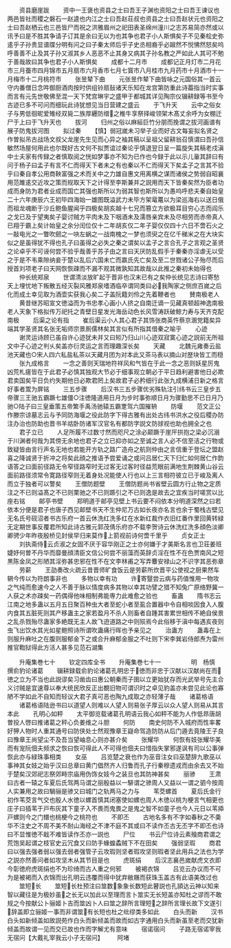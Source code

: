 <!-- { "loadSidebar": true } -->
　　资县磨崖跋
　　资中一王褒也资县之士曰吾王子渊也资阳之士曰吾王谏议也两邑皆社而稷之磐石一赵逵也内江之士曰吾赵荘叔也资县之士曰吾赵状元也资阳之士曰吾赵栖云也三邑皆尸而祝之洪雅眉州之祀田表圣绵州潼川之志苏易简亦然或以讯予曰是不胜其争请子订其是余曰无以为也其争也君子小人斯惧矣子不见秦桧史弥逺乎子孙贵显谱牒分明有问之曰子秦太师后乎子史丞相裔乎必踧然不悦怫然怒矣呜呼善善不止及其子孙又淑其乡人恶恶不止其身又病其子孙名教之严如此人其可不勉于善哉故曰其争也君子小人斯惧矣
　　成都十二月市
　　成都记正月灯市二月花市三月蚕市四月锦市五月扇市六月香市七月七寳市八月桂市九月药市十月酒市十一月梅市十二月桃符市
　　张昱辇下曲
　　元张昱作辇下曲皆咏之元国俗其一首云守内番僧日念吽御厨酒肉按时供组铃扇鼔诸天乐知在龙宫第防重此诗葢指当时实事而言有元先世敬佛至混一天下梵宫琳宇之盛甲于都城其详见陶宗仪辍耕録等书至今古迹已多不可问而细玩此诗犹想见当日营建之盛云
　　于飞升天
　　云中之俗女子与男低徊昵爱雉经双毙二族厚纒防缯之椎牛享祭择峻领架木髙丈余呼为女棚迁尸于上曰于飞升天也
　　拔河
　　归州之俗以麻絙巨竹分朋而挽谓之拔河画谱有展子防鬼拔河图
　　拟过秦
　　【慎】弱冠嵗未习举子业而好古文每妄拟名贤之作曽拟吊古战场文叔父龙崖先生见而心异之袖其稿以呈祖父留耕翁召慎谓曰吾孙信敏然场屋何用此也尔既好古文何不拟贾谊过秦论乎慎退翌日呈一篇旋失其稿老戍滇中士夫家有传録之者慎取阅之恍如梦事亦不知为已作也今録于此以示儿軰其辞曰有问于杨子曰孟子有言不仁而得天下者未之有也秦以不仁而得天下矣孟子之言其不验乎曰秦自孝公用商鞅富强之术而关中之力雄自惠文用离横之谋而诸侯之势弱自昭襄用范雎逺交近攻之策而规取天下之计得至李斯兼并之説用而天下皆秦矣然为臣者功成而身防为君者业成而国亡其强也斯所以为弱其智也斯所以为愚呜呼悲夫秦自始皇二十六年庚辰六王初毕四海始一雄图既溢武力未毕方架鼋鼍以为梁巡海右以送日俄而祖龙魂断于沙丘鲍鱼腥闻乎四极矣胡亥越十七兄而篡立方欲极耳目穷心志而阎乐之戈已及于望夷矣子婴讨贼方平肉未及下咽酒未及濡唇亲宾未及尽相劳而赤帝真人已翔于霸上矣计始皇之余分闰位仅十二年胡亥仅二年子婴仅仅四十六日不啻石火之一敲电光之一瞥吹劒之一吷左蜗之一战南槐之一梦也须臾之在亿千稊米之在大块实似之是虽得犹不得也孔子曰虽得之必失之秦之谓矣以孟子之言合孔子之言观之圣贤之论卓乎不可诬何尝不验乎哉善乎苏子由之言曰天厌防乱假手于秦秦亦淫虐无以受之于是不韦乘隙纳妾于楚以乱后六国未亡而嬴氏先亡矣及至二世戮诸公子殆尽而后授首刘项老子曰天网恢恢疎而不漏不观其微孰知其故哉以此推之秦初未始得也
　　仲长统郑泉
　　世谓清淡放旷起于晋非也汉末已有之矣仲长统见志诗曰寄愁天上埋忧地下叛散五经灭裂风雅郑泉嗜酒临卒谓同类曰必我陶家之侧庶百嵗之后化而成土幸见取为酒壶实获我心矣二子盖阮籍刘伶之先着鞭者也
　　賛南极老人
　　黄昔继苏昭宣文徳溢而为书忠孝心画小人挤之自南迁谪一见藏真顿超神逸南极老人天象下格拟传万祀托之青壁日星发光海岳动色长风雪涛跃破鲸力寿与天齐克配南极
　　后渠之论有指
　　崔后渠云小人其心君子其饰张商英忤蔡京溷党籍矣异端其学圣贤其名张无垢师宗景厠儒林矣其言似有所指其借秦之喻乎
　　心迹
　　谢灵运诗顾已虽自许心迹犹未并又曰矧乃归山川心迹双寂寞心迹之説前无所祖文中子心迹之判乆矣盖亦衍灵运之言而理趣深长矣
　　天藏
　　北魏元雍奏云盐池天藏也○宋人四六私盐私茶以天藏月团为对本此又茶马表以摘山对歴块皆工而穏
　　张九成格言
　　一念之善则天瑞地符祥风和气皆在于此一念之恶则妖星厉鬼凶荒札瘥皆在于此君子必慎其独观大节必于细事观立朝必于平日趋利避害他日必欺君卖国矣平日负约失期他日必欺君罔上矣故君子必矜细行此张九成横浦日新之格言好事者鬻为屏铭
　　三五步骤
　　后汉书三五步骤优劣殊轨注引纬书云三皇步五帝骤三王驰五霸蹶七雄僵○注徳隆道用日月为步时事弥顺日月为骤勤思不已日月乃驰○陆子曰三皇垂策五帝繁手禹汤驰辕五霸覂驾六国摧辀
　　防堰
　　范文正公作滕宗谅墓志云与予同防海堰之役此防字下得古雅有出处古纬书洪水之役后稷办防注办治也防助也晋书羊祜卧防诸军汉官名有都防字説文防捄视也助也拥全之也
　　君子立已
　　人足所履不过数寸然而咫尺之涂必颠蹶于崖厈拱抱之梁必沉溺于川渊者何哉为其傍无余地也君子之立已抑亦如之至诚之言人必不信至洁之行物或致疑皆由言行声名无地也若能开方轨之路广造舟之航则仲由之言信重于登坛之盟赵喜之降诚贤于折冲之将矣此顔之推语予尝爱诵之或问吕居仁天下归仁如何居仁作韵语答之曰面前径路无令窄径路窄时无过客无过客时径益荒眼前满地生荆棘黄山谷云面前路径须常令寛路径窄则无着身处况能使人行也以上三言相符彼立已于峻及离人而立于独者可以警矣
　　王僧防题壁
　　王僧防题尚书省壁云圆方行止物之定质注之不已则溢髙之不已则栗驰之不已则踬引之不已则逸是故去之宜疾当时嗟赏以比座右铭
　　邮亭书壁
　　郑明道于邮亭见壁上书云要不闷依本分明道深然之曰若依本分便是君子也唐子西见邮壁书天不生仲尼万古如长夜亦名言也余于蜀栈古壁见无名氏号砚沼者书古乐府一首云休洗红洗多红在水新红裁作衣旧红番作里回黄转緑无定期世事反覆君所知此诗古雅元郭茂倩乐府亦不载李贺诗云休洗红洗多顔色淡卿卿骋少年昨夜殷桥见封侯早归来莫作上箭视前诗何啻千里乎
　　贞女正士
　　刘执斋侍云贞淑之女固不厌于容华刚正之士亦何嫌于才美斯名言也卫荘姜班婕妤何曽不丹华而靡曼顔清臣文信公何尝不丽藻而英辞贞淫在性不在色贾南风之短黒陈金凤之形陋其淫弥甚忠邪在性不在文李林甫之写弄麞安禄山之不识字其恶弥章
　　劳薪
　　王劭奏改火疏云昔晋师旷食饭云是劳薪所炊晋平公使视之厨果然车辋今传以为符朗事非也
　　多物以幸有功
　　许寄毉尝云病与药值惟用一物攻之气纯而愈速今之人不善于脉以情度病多其物以幸其功譬之猎不知兔广原络野冀一人获之术亦疎矣一药偶得他味相制弗能専力此难愈之验也
　　畜蛊
　　隋书志云江南之地多蛊以五月五日聚百种虫大者至蛇小者至虱合置器中令自相啖因食入人腹内食其五脏死则其产移蛊主之家若盈月不杀人则畜者自踵其害累世相传不絶自侯景之乱杀戮殆尽蛊家多絶既无主人故飞逰道路之中则殒焉今此俗移于滇中每遇亥夜则虫飞出饮水其光如星鲍照诗所谓吹蛊痛行晖也予亲见之
　　治蛊方
　　蛊毒在上则服升麻吐之在腹则服郁金下之或合升麻郁金服之不吐则下宋李巽岩侍郎焘为雷州推官鞫狱得此方活人甚多见范石湖集











　　升庵集巻七十
　　钦定四库全书
　　升庵集巻七十一　　　　　明　杨慎　撰俞豹论诸葛
　　辍耕録载俞豹论诸葛孔明忠于徳而非忠于汉献以汉献尚在而徳之立为不当也此説谬矣习凿齿曰惠公朝秦而子圉以立更始犹存而光武举号先主合义讨贼是宜速尊以奉大统民欣反正出覩旧物可谓识时之卓见豹盖亦未尝见此论也寡陋不学如此不自知而轻议大君子真可恶也陶九成取之亦轻薄子哉
　　诸葛格语
　　诸葛格语陆逊书曰以道望人则难以人望人则易张子厚云以众人望人则易从其言本此
　　孔明心如秤
　　太平御览载诸葛孔明语云我心如秤不能为人作低昻唐胡曽投人啓曰推诸葛之秤心负姜维之斗胆
　　何防
　　南史何防不入城府而性率畧好狎人物时人重其通号曰防侠处士然观豫章王嶷命驾造防防从后门遁去竟陵王子良曰豫章王尚望尘不及吾当望岫息心则亦甚介矣
　　张耀华
　　何恢有妓张耀华美而有宠阮佃夫频求之恢曰恢可得此人不可得也佃夫曰惜指失掌邪遂讽有司以公事弹恢此亦与緑珠事相类
　　女巫
　　吕览楚之衰也作为巫音注女曰巫楚辞九歌巫以事神其女妓之始乎汉曰总章曰黄门倡然齐人归鲁而孔子行秦穆遗戎而由余去又不始于楚矣汉郊祀志祭郊畤宗庙用伪饰女妓今之装旦也其防神甚矣
　　丽骖
　　王肃曰古者一辕之车夏后氏驾两马谓之丽殷益以一騑谓之骖周人又益以一谓之驷今按周人实兼用之故曰騧骊是骖又曰城门之轨两马之力与
　　苇茭螺首
　　夏后氏金行初作苇茭言气交也殷人水徳以螺首慎其闭塞使如螺也周人木徳以桃为梗言气相更也庄子曰插苇于戸布灰其下童子入不畏而鬼畏之是鬼之智不如童子也今人元日以苇揷戸螺则今之门镮也桃梗今之桃符也
　　不即丕
　　古地名多有不字如春秋之不羮华不注史之不周不美不耐山海经之不津不庭不其或曰不读作丕古无丕字不即丕也诗曰不显惟徳不戢不难皆读作丕亦一説也
　　尸位
　　书云尸位诗云素飱商君谓之荒饱吴起谓之枝官史云冗食又曰防手蝝蝗蟊贼下不在田矣
　　强弱坚瑕
　　商君曰以强去强者弱以强去弱者强管子云攻瑕则坚者瑕攻坚则瑕者坚此用兵之法也为学之説亦然善问者如攻坚木从其节目是也
　　虎斑绢
　　后汉志襄邑嵗献虎文衣即今彰徳府虎斑绢也不为珍绮而古人重之何邪
　　被褐衣锦
　　吕览云办议而不可为是被褐而入衣锦而出孔明云违覆而得中犹弃敝屩而获珠玉盖古有此语美改过也
　　筮短长
　　筮短长杜预注曰筮数象象长数短此瞽説也孔頴达云神以知来智以藏往是为极妙虽之长无以加此以至理而言卜筮实无长短盖亦知杜之谬而不敢规之今按献公卜骊姬卜吉而筮凶卜人曰筮之辞所言理短之辞所言理长故下文遂引辞盖即立骊姬一事而非谓筮有长短也杜之纰缪类多如此
　　白头而新
　　汉书白头如新倾盖如故説苑作白头而新倾盖而故而如古字通用白头而新虽至老而交犹新倾盖而故谓一见而交已故也作而字解尤有意味
　　宿诺宿问
　　子路无宿诺宰我无宿问【大戴礼宰我云小子无宿问】
　　阿堵
